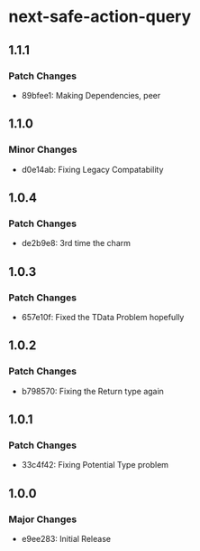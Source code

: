 # next-safe-action-query

## 1.1.1

### Patch Changes

- 89bfee1: Making Dependencies, peer

## 1.1.0

### Minor Changes

- d0e14ab: Fixing Legacy Compatability

## 1.0.4

### Patch Changes

- de2b9e8: 3rd time the charm

## 1.0.3

### Patch Changes

- 657e10f: Fixed the TData Problem hopefully

## 1.0.2

### Patch Changes

- b798570: Fixing the Return type again

## 1.0.1

### Patch Changes

- 33c4f42: Fixing Potential Type problem

## 1.0.0

### Major Changes

- e9ee283: Initial Release
